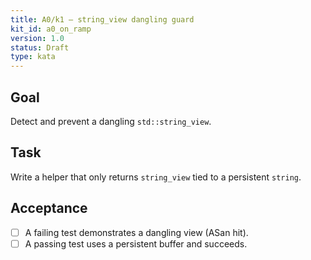 ```yaml
---
title: A0/k1 — string_view dangling guard
kit_id: a0_on_ramp
version: 1.0
status: Draft
type: kata
---
```

## Goal
Detect and prevent a dangling `std::string_view`.
## Task
Write a helper that only returns `string_view` tied to a persistent `string`.
## Acceptance
- [ ] A failing test demonstrates a dangling view (ASan hit).
- [ ] A passing test uses a persistent buffer and succeeds.